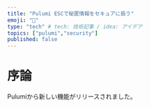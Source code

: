 ```yaml
---
title: "Pulumi ESCで秘匿情報をセキュアに扱う"
emoji: "🔑"
type: "tech" # tech: 技術記事 / idea: アイデア
topics: ["pulumi","security"]
published: false
---
```


# 序論
Pulumiから新しい機能がリリースされました。
